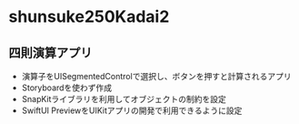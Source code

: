 # shunsuke250Kadai2
## 四則演算アプリ
- 演算子をUISegmentedControlで選択し、ボタンを押すと計算されるアプリ
- Storyboardを使わず作成
- SnapKitライブラリを利用してオブジェクトの制約を設定
- SwiftUI PreviewをUIKitアプリの開発で利用できるように設定
